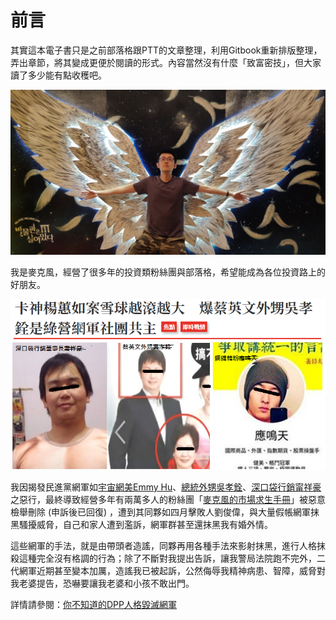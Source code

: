 # 前言

其實這本電子書只是之前部落格跟PTT的文章整理，利用Gitbook重新排版整理，弄出章節，將其變成更便於閱讀的形式。內容當然沒有什麼「致富密技」，但大家讀了多少能有點收穫吧。

![&#x53EA;&#x662F;&#x89BA;&#x5F97;&#x9019;&#x5F35;&#x5716;&#x5F88;&#x5047;&#x63B0;&#x800C;&#x5DF2;&#xFF0C;&#x653E;&#x5728;&#x9019;&#x6C92;&#x5225;&#x7684;&#x610F;&#x601D;](.gitbook/assets/img_20190621_153711.jpg)

我是麥克風，經營了很多年的投資類粉絲團與部落格，希望能成為各位投資路上的好朋友。

![](.gitbook/assets/78952596_2934270306594733_2439451869764911104_n.png)

我因揭發民進黨網軍如[宇宙網美Emmy Hu](https://www.google.com/url?q=https%3A%2F%2Fwww.facebook.com%2Fmengkunghsieh%2Fposts%2F480213892698918&sa=D&sntz=1&usg=AFQjCNHbS6aFkowH45zqEAvPUK8pxRZpwg)、[總統外甥吳孝銓](https://www.google.com/url?q=https%3A%2F%2Fwww.storm.mg%2Farticle%2F2025138&sa=D&sntz=1&usg=AFQjCNFyhzZwv6mzgenqnuvy-uu5EgGTmA)、[深口袋行銷甯祥豪](https://www.google.com/url?q=https%3A%2F%2Fwww.ettoday.net%2Fnews%2F20191226%2F1610661.htm&sa=D&sntz=1&usg=AFQjCNFk5L32ju_6_riUzotcrGCZR1e8UQ)之惡行，最終導致經營多年有兩萬多人的粉絲團「[麥克風的市場求生手冊](https://www.google.com/url?q=https%3A%2F%2Fwww.facebook.com%2Fmktsurvivalkit%2F&sa=D&sntz=1&usg=AFQjCNHILnPVFI-LiDhvdlyUNZfu1GTIyA)」被惡意檢舉刪除 \(申訴後已回復\) ，遭到其同夥如四月擊敗人劉俊偉，與大量假帳網軍抹黑騷擾威脅，自己和家人遭到濫訴，網軍群甚至還抹黑我有婚外情。

這些網軍的手法，就是由帶頭者造謠，同夥再用各種手法來影射抹黑，進行人格抹殺這種完全沒有格調的行為；除了不斷對我提出告訴，讓我警局法院跑不完外，二代網軍近期甚至變本加厲，造謠我已被起訴，公然侮辱我精神病患、智障，威脅對我老婆提告，恐嚇要讓我老婆和小孩不敢出門。

詳情請參閱：[你不知道的DPP人格毀滅網軍](https://sites.google.com/view/liuchunwei/)

